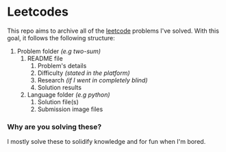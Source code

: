 # Leetcodes
This repo aims to archive all of the [leetcode](https://leetcode.com) problems I've solved. With this goal, it follows the following structure:

1. Problem folder *(e.g two-sum)*
   1. README file
      1. Problem's details
      2. Difficulty *(stated in the platform)*
      3. Research *(if I went in completely blind)*
      4. Solution results
   2. Language folder *(e.g python)*
      1. Solution file(s)
      2. Submission image files

### Why are you solving these?

I mostly solve these to solidify knowledge and for fun when I'm bored.

